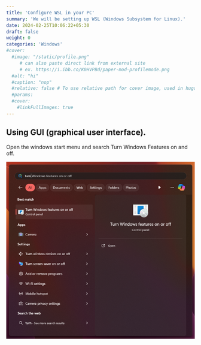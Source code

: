 ```yaml
---
title: 'Configure WSL in your PC'
summary: 'We will be setting up WSL (Windows Subsystem for Linux).'
date: 2024-02-25T10:06:22+05:30
draft: false
weight: 0
categories: 'Windows'
#cover:
  #image: "/static/profile.png"
     # can also paste direct link from external site
     # ex. https://i.ibb.co/K0HVPBd/paper-mod-profilemode.png
  #alt: "hi"
  #caption: "nop"
  #relative: false # To use relative path for cover image, used in hugo Page-bundles
  #params:
  #cover:
    #linkFullImages: true
---
```


## Using GUI (graphical user interface).

Open the windows start menu and search Turn Windows Features on and off.

![Example image](/static/turn_on_win_features_1.png)